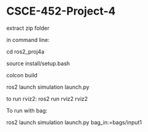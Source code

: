 # CSCE-452-Project-4

extract zip folder

in command line:

cd ros2_proj4a

source install/setup.bash

colcon build

ros2 launch simulation launch.py

to run rviz2: ros2 run rviz2 rviz2

To run with bag:

ros2 launch simulation launch.py bag_in:=bags/input1


